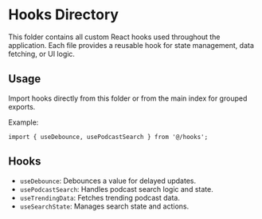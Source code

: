 # Hooks Directory

This folder contains all custom React hooks used throughout the application. Each file provides a reusable hook for state management, data fetching, or UI logic.

## Usage

Import hooks directly from this folder or from the main index for grouped exports.

Example:
```tsx
import { useDebounce, usePodcastSearch } from '@/hooks';
```

## Hooks
- `useDebounce`: Debounces a value for delayed updates.
- `usePodcastSearch`: Handles podcast search logic and state.
- `useTrendingData`: Fetches trending podcast data.
- `useSearchState`: Manages search state and actions. 